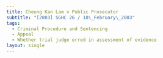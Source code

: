 ```yaml
---
title: Cheung Kan Lam v Public Prosecutor
subtitle: "[2003] SGHC 26 / 18\_February\_2003"
tags:
  - Criminal Procedure and Sentencing
  - Appeal
  - Whether trial judge erred in assessment of evidence
layout: single
---
```


